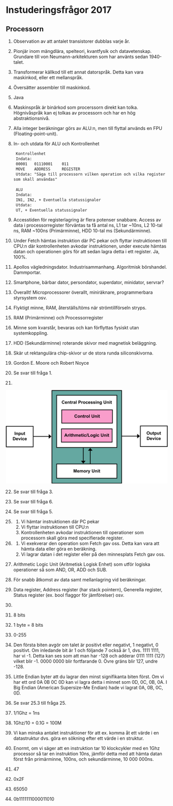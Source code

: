 # Instuderingsfrågor 2017

## Processorn

1. Observation av att antalet transistorer dubblas varje år.

2. Pionjär inom mängdlära, spelteori, kvantfysik och datavetenskap.
Grundare till von Neumann-arkitekturen som har använts sedan 1940-talet.

3. Transformerar källkod till ett annat datorspråk.
Detta kan vara maskinkod, eller ett mellanspråk.

4. Översätter assembler till maskinkod.

5. Java

6. Maskinspråk är binärkod som procerssorn direkt kan tolka.
Högnivåspråk kan ej tolkas av processorn och har en hög abstraktionsnivå.

7. Alla integer beräkningar görs av ALU:n, men till flyttal
används en FPU (Floating-point-unit).

8. In- och utdata för ALU och Kontrollenhet

        Kontrollenhet
        Indata:
        00001   01110001    011
        MOVE    ADDRESS     REGISTER
        Utdata: "Säga till processorn vilken operation och vilka register som skall användas"

        ALU
        Indata:
        IN1, IN2, + Eventuella statussignaler
        Utdata:
        UT, + Eventuella statussignaler

9. Accesstiden för registerlagring är flera potenser snabbare.
Access av data i processorregister förväntas ta få antal ns, 
L1 tar ~10ns, L2 10-tal ns, RAM ~100ns (Primärminne), HDD 10-tal ms (Sekundärminne).

10. Under Fetch hämtas instruktion där PC pekar och flyttar instruktionen till CPU:n 
där kontrollenheten avkodar instruktionen, under execute hämtas datan och operationen 
görs för att sedan lagra detta i ett register. Ja, 100%.

11. Apollos vägledningsdator. Industrisammanhang. Algoritmisk börshandel. Dammportar.

12. Smartphone, bärbar dator, persondator, superdator, minidator, servrar?

13. Överallt! Microprocessorer överallt, miniräknare, programmerbara styrsystem osv.

14. Flyktigt minne, RAM, återställs/töms när strömtillförseln stryps.

15. RAM (Primärminne) och Processorregister

16. Minne som kvarstår, bevaras och kan förflyttas fysiskt utan systemkoppling.

17. HDD (Sekundärminne) roterande skivor med magnetisk beläggning.

18. Skär ut rektangulära chip-skivor ur de stora runda siliconskivorna.

19. Gordon E. Moore och Robert Noyce

20. Se svar till fråga 1.

21. 
![von_neumann_architecture](von_neumann_architecture.png)

22. Se svar till fråga 3.

23. Se svar till fråga 6.

24. Se svar till fråga 5.

25. 
    1. Vi hämtar instruktionen där PC pekar
    2. Vi flyttar instruktionen till CPU:n
    3. Kontrollenheten avkodar instruktionen till operationer 
    som processorn skall göra med specifierade register.

26. 
    1. Vi exekverar den operation som Fetch gav oss.
    Detta kan vara att hämta data eller göra en beräkning.
    2. Vi lagrar datan i det register eller på den minnesplats Fetch gav oss.

27. Arithmetic Logic Unit (Aritmetisk Logisk Enhet) som utför logiska operationer 
så som AND, OR, ADD och SUB.

28. För snabb åtkomst av data samt mellanlagring vid beräkningar.

29. Data register, Address register (har stack pointern), Generella register, 
Status register (ex. bool flaggor för jämförelser) osv.

30. 

31. 8 bits

32. 1 byte = 8 bits

33. 0-255

34. Den första biten avgör om talet är positivt eller negativt, 1 negativt, 0 positivt. 
Om inledande bit är 1 och följande 7 också är 1, dvs. 1111 1111, har vi -1. 
Detta kan ses som att man har -128 och adderar 0111 1111 (127) vilket blir -1. 
0000 0000 blir fortfarande 0. Övre gräns blir 127, undre -128.

35. Little Endian byter att du lagrar den minst signifikanta biten först.
Om vi har ett ord 0A 0B 0C 0D kan vi lagra detta i minnet som 0D, 0C, 0B, 0A. 
I Big Endian (American Supersize-Me Endian) hade vi lagrat 0A, 0B, 0C, 0D.

36. Se svar 25.3 till fråga 25.

37. 1/1Ghz = 1ns

38. 1Ghz/10 = 0.1G = 100M

39. Vi kan minska antalet instruktioner för att ex. komma åt ett värde i en datastruktur 
dvs. göra en sökning efter ett värde i en struktur.

40. Enormt, om vi säger att en instruktion tar 10 klockcykler med en 1Ghz processor 
så tar en instruktion 10ns, jämför detta med att hämta datan först från primärminne, 100ns, 
och sekundärminne, 10 000 000ns.

41. 47

42. 0x2F

43. 65050

44. 0b1111111000011010

